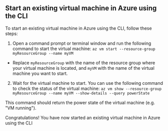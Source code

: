## Start an existing virtual machine in Azure using the CLI
To start an existing virtual machine in Azure using the CLI, follow these steps:

1.  Open a command prompt or terminal window and run the following command to start the virtual machine: `az vm start --resource-group myResourceGroup --name myVM`

* Replace `myResourceGroup` with the name of the resource group where your virtual machine is located, and `myVM` with the name of the virtual machine you want to start.

2. Wait for the virtual machine to start. You can use the following command to check the status of the virtual machine: `az vm show --resource-group myResourceGroup --name myVM --show-details --query powerState`

This command should return the power state of the virtual machine (e.g. "VM running").

Congratulations! You have now started an existing virtual machine in Azure using the CLI 
